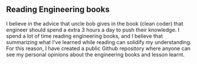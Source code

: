## Reading Engineering books 

I believe in the advice that uncle bob gives in the book (clean coder) that engineer should spend a extra 3 hours a day to push their knowledge. I spend a lot of time reading engineering books, and I believe that summarizing what I've learned while reading can solidify my understanding. For this reason, I have created a public Github repository where anyone can see my personal opinions about the engineering books and lesson learnt. 